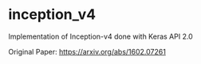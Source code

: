 # inception_v4

Implementation of Inception-v4 done with Keras API 2.0

Original Paper: https://arxiv.org/abs/1602.07261
